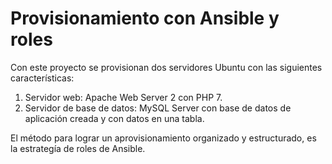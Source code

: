 # Provisionamiento con Ansible y roles

Con este proyecto se provisionan dos servidores Ubuntu con las siguientes características:

1. Servidor web: Apache Web Server 2 con PHP 7.
2. Servidor de base de datos: MySQL Server con base de datos de aplicación creada y con datos en una tabla.

El método para lograr un aprovisionamiento organizado y estructurado, es la estrategía de roles de Ansible.


